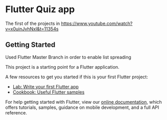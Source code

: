 # Flutter Quiz app

The first of the projects in https://www.youtube.com/watch?v=x0uinJvhNxI&t=11354s

## Getting Started

Used Flutter Master Branch in order to enable list spreading

This project is a starting point for a Flutter application.

A few resources to get you started if this is your first Flutter project:

- [Lab: Write your first Flutter app](https://flutter.dev/docs/get-started/codelab)
- [Cookbook: Useful Flutter samples](https://flutter.dev/docs/cookbook)

For help getting started with Flutter, view our
[online documentation](https://flutter.dev/docs), which offers tutorials,
samples, guidance on mobile development, and a full API reference.
